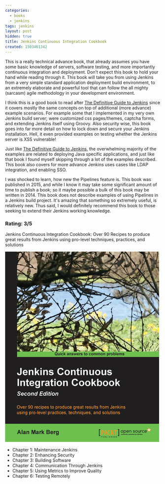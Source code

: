 ```yaml
---
categories:
  - books
  - jenkins
tags: jenkins
layout: post
hidden: true
title: Jenkins Continuous Integration Cookbook
created: 1503461342
---
```


This is a really technical advance book, that already assumes you have some basic knowledge of servers, software testing, and more importantly continuous integration and deployment. Don’t expect this book to hold your hand while reading through it. This book will take you from using Jenkins from a very simple standard application deployment build environment, to an extremely elaborate and powerful tool that can follow the all mighty (sarcasm) agile methodology in your development environment. 

I think this is a good book to read after <a href="https://www.rubysecurity.org/The-Definitive-Guide-to-Jenkins" target="_blank">The Definitive Guide to Jenkins</a> since it covers mostly the same concepts on top of additional (more advance) example scenarios. For example some that I implemented in my very own Jenkins build server; were customized css pages/themes, captcha forms, and extending Jenkins itself using Groovy. Also security wise, this book goes into far more detail on how to lock down and secure your Jenkins installation. Hell, it even provided examples on testing whether  the Jenkins server is XSS vulnerable!


Just like <a href="https://www.rubysecurity.org/The-Definitive-Guide-to-Jenkins" target="_blank">The Definitive Guide to Jenkins</a>, the overwhelming majority of the examples are related to deploying Java specific applications, and just like that book I found myself skipping through a lot of the examples described.  This book also covers for more advance Jenkins uses cases like LDAP integration, and enabling SSO.

I was shocked to learn, how new the Pipelines feature is. This book was published in 2015, and while I know it may take some significant amount of time to publish a book; so it maybe possible a bulk of this book may be written in 2014. This book does not describe examples of using Pipelines in a Jenkins build project. It's amazing that something so extremely useful, is relatively new.  Thus said, I would definitely recommend this book to those seeking to extend their Jenkins working knowledge. 

### Rating: 3/5

Jenkins Continuous Integration Cookbook: Over 90 Recipes to produce great results from Jenkins using pro-level techniques, practices, and solutions

<a href="https://www.packtpub.com/application-development/jenkins-continuous-integration-cookbook-second-edition" target="_blank"><img src="/assets/books/jenkins-continuous-integration-cookbook-second-edition.jpg"></a>

* Chapter 1: Maintenance Jenkins
* Chapter 2: Enhancing Security
* Chapter 3: Building Software
* Chapter 4: Communication Through Jenkins
* Chapter 5: Using Metrics to Improve Quality
* Chapter 6: Testing Remotely
